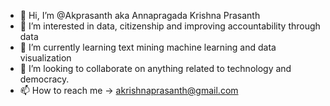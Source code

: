 - 👋 Hi, I’m @Akprasanth aka Annapragada Krishna Prasanth
- 👀 I’m interested in data, citizenship and improving accountability through data
- 🌱 I’m currently learning text mining machine learning and data visualization
- 💞️ I’m looking to collaborate on anything related to technology and democracy.
- 📫 How to reach me -> akrishnaprasanth@gmail.com

<!---
Akprasanth/Akprasanth is a ✨ special ✨ repository because its `README.md` (this file) appears on your GitHub profile.
You can click the Preview link to take a look at your changes.
--->
